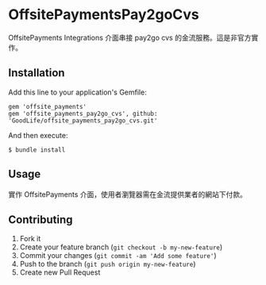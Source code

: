 # OffsitePaymentsPay2goCvs

OffsitePayments Integrations 介面串接 pay2go cvs 的金流服務。這是非官方實作。

## Installation

Add this line to your application's Gemfile:


	gem 'offsite_payments'
	gem 'offsite_payments_pay2go_cvs', github: 'GoodLife/offsite_payments_pay2go_cvs.git'


And then execute:

    $ bundle install

## Usage

實作 OffsitePayments 介面，使用者瀏覽器需在金流提供業者的網站下付款。

## Contributing

1. Fork it
2. Create your feature branch (`git checkout -b my-new-feature`)
3. Commit your changes (`git commit -am 'Add some feature'`)
4. Push to the branch (`git push origin my-new-feature`)
5. Create new Pull Request